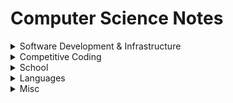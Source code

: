 # Computer Science Notes

<details>
    <summary>Software Development & Infrastructure</summary>

- [Coding Architecture](./topics/coding_architecture.md)
- [Web Development](./topics/web_dev.md)
- [System Design](./topics/system_design.md)
- [Linux](./topics/linux.md)

</details>

<details>
    <summary>Competitive Coding</summary>

- [Data Structures & Algorithms](./topics/algo.md)
- [Time & Space Complexity](./topics/time_space_complex.md)
- Math

</details>

<details>
    <summary>School</summary>

- [CSCI-UA.100 & CSCI-UA.101 (Intro CS)](./topics/cs100_101.md)
- [CSCI-UA.102 (Data Structures)](./topics/cs102.md)
- [CSCI-UA.202 (Operating Systems)](./topics/cs202.md)
- [CSCI-UA.479 (Data Management & Analysis)](./topics/cs479.md)
- [CSCI-UA.480-069 (Agile Software Development & DevOps)](./topics/cs480_069.md)
- [CSCI-UA.480-051 (Parallel Computing)](./topics/cs480_051.md)

</details>

<details>
    <summary>Languages</summary>

- [Python Basics](./topics/python_basics.md)
- [Java Basics](./topics/java_basics.md)
- [JavaScript Nuances](./topics/js_nuances.md)
- [HTML Tags & Elements](./topics/html_tags.md)

</details>

<details>
    <summary>Misc</summary>

- [Elitebook 840 G7 Experience](./topics/elitebook_840_g7.md)

</details>